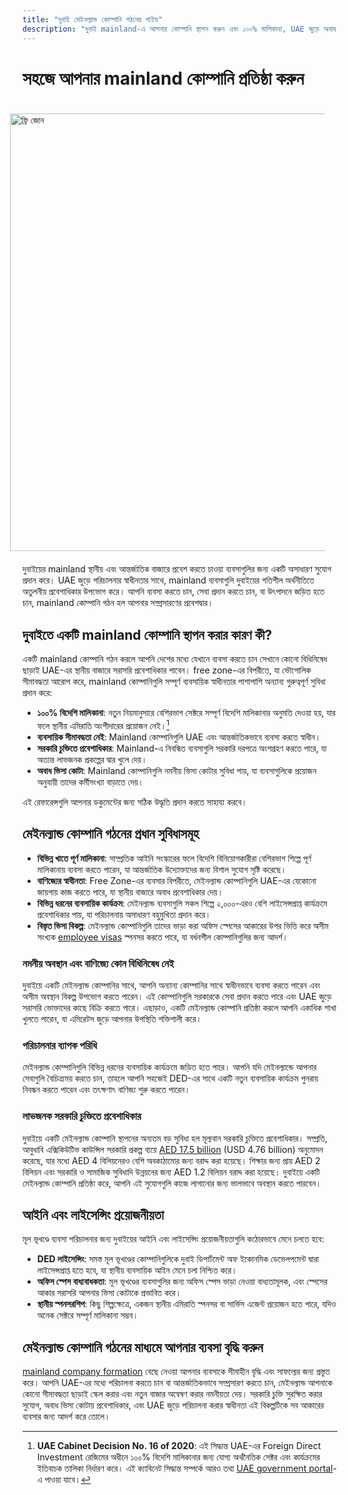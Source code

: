 ```yaml
---
title: "দুবাই মেইনল্যান্ড কোম্পানি গঠনের গাইড"
description: "দুবাই mainland-এ আপনার কোম্পানি স্থাপন করুন এবং ১০০% মালিকানা, UAE জুড়ে অবাধ বাণিজ্য, সরকারি চুক্তিতে প্রবেশাধিকার এবং নমনীয় ভিসা কোটার সুবিধা উপভোগ করুন।"
---
```


# সহজে আপনার mainland কোম্পানি প্রতিষ্ঠা করুন

<img src="/img/iStock-635478390.avif" alt="ফ্রি জোন" width="700" align="right" style="padding: 20px" >

দুবাইয়ের mainland স্থানীয় এবং আন্তর্জাতিক বাজারে প্রবেশ করতে চাওয়া ব্যবসাগুলির জন্য একটি অসাধারণ সুযোগ প্রদান করে। UAE জুড়ে পরিচালনার স্বাধীনতার সাথে, mainland ব্যবসাগুলি দুবাইয়ের গতিশীল অর্থনীতিতে অতুলনীয় প্রবেশাধিকার উপভোগ করে। আপনি ব্যবসা করতে চান, সেবা প্রদান করতে চান, বা উৎপাদনে জড়িত হতে চান, mainland কোম্পানি গঠন হল আপনার সম্প্রসারণের প্রবেশদ্বার।

## দুবাইতে একটি mainland কোম্পানি স্থাপন করার কারণ কী?

একটি mainland কোম্পানি গঠন করলে আপনি দেশের মধ্যে যেখানে ব্যবসা করতে চান সেখানে কোনো বিধিনিষেধ ছাড়াই UAE-এর স্থানীয় বাজারে সরাসরি প্রবেশাধিকার পাবেন। free zone-এর বিপরীতে, যা ভৌগোলিক সীমাবদ্ধতা আরোপ করে, mainland কোম্পানিগুলি সম্পূর্ণ ব্যবসায়িক স্বাধীনতার পাশাপাশি অন্যান্য গুরুত্বপূর্ণ সুবিধা প্রদান করে:

- **১০০% বিদেশি মালিকানা**: নতুন নিয়মানুসারে বেশিরভাগ সেক্টরে সম্পূর্ণ বিদেশি মালিকানার অনুমতি দেওয়া হয়, যার ফলে স্থানীয় এমিরাতি অংশীদারের প্রয়োজন নেই।[^1]
- **ব্যবসায়িক সীমাবদ্ধতা নেই**: Mainland কোম্পানিগুলি UAE এবং আন্তর্জাতিকভাবে ব্যবসা করতে স্বাধীন।
- **সরকারি চুক্তিতে প্রবেশাধিকার**: Mainland-এ নিবন্ধিত ব্যবসাগুলি সরকারি দরপত্রে অংশগ্রহণ করতে পারে, যা অত্যন্ত লাভজনক প্রকল্পের দ্বার খুলে দেয়।
- **অবাধ ভিসা কোটা**: Mainland কোম্পানিগুলি নমনীয় ভিসা কোটার সুবিধা পায়, যা ব্যবসাগুলিকে প্রয়োজন অনুযায়ী তাদের কর্মীসংখ্যা বাড়াতে দেয়।

[^1]: **UAE Cabinet Decision No. 16 of 2020**: এই সিদ্ধান্ত UAE-এর Foreign Direct Investment রেজিমের অধীনে ১০০% বিদেশি মালিকানার জন্য যোগ্য অর্থনৈতিক সেক্টর এবং কার্যক্রমের ইতিবাচক তালিকা নির্ধারণ করে। এই ক্যাবিনেট সিদ্ধান্ত সম্পর্কে আরও তথ্য [UAE government portal](https://u.ae/en/information-and-services/business/doing-business-on-the-mainland/full-foreign-ownership-of-commercial-companies)-এ পাওয়া যাবে।

এই রেফারেন্সগুলি আপনার ডকুমেন্টের জন্য সঠিক উদ্ধৃতি প্রদান করতে সাহায্য করবে।

## মেইনল্যান্ড কোম্পানি গঠনের প্রধান সুবিধাসমূহ

- **বিভিন্ন খাতে পূর্ণ মালিকানা**: সাম্প্রতিক আইনি সংস্কারের ফলে বিদেশি বিনিয়োগকারীরা বেশিরভাগ শিল্পে পূর্ণ মালিকানায় ব্যবসা করতে পারেন, যা আন্তর্জাতিক উদ্যোক্তাদের জন্য বিশাল সুযোগ সৃষ্টি করেছে।
- **বাণিজ্যের স্বাধীনতা**: Free Zone-এর ব্যবসার বিপরীতে, মেইনল্যান্ড কোম্পানিগুলি UAE-এর যেকোনো জায়গায় কাজ করতে পারে, যা স্থানীয় বাজারে অবাধ প্রবেশাধিকার দেয়।
- **বিভিন্ন ধরনের ব্যবসায়িক কার্যক্রম**: মেইনল্যান্ড ব্যবসাগুলি সকল শিল্পে ২,০০০-এরও বেশি লাইসেন্সপ্রাপ্ত কার্যক্রমে প্রবেশাধিকার পায়, যা পরিচালনায় অসাধারণ বহুমুখিতা প্রদান করে।
- **বিস্তৃত ভিসা বিকল্প**: মেইনল্যান্ড কোম্পানিগুলি তাদের ভাড়া করা অফিস স্পেসের আকারের উপর ভিত্তি করে অসীম সংখ্যক [employee visas](./employment-visas) স্পনসর করতে পারে, যা বর্ধনশীল কোম্পানিগুলির জন্য আদর্শ।

### নমনীয় অবস্থান এবং বাণিজ্যে কোন বিধিনিষেধ নেই

দুবাইয়ে একটি মেইনল্যান্ড কোম্পানির সাথে, আপনি অন্যান্য কোম্পানির সাথে স্বাধীনভাবে ব্যবসা করতে পারেন এবং অসীম অবস্থান বিকল্প উপভোগ করতে পারেন। এই কোম্পানিগুলি সরকারকে সেবা প্রদান করতে পারে এবং UAE জুড়ে সরাসরি ভোক্তাদের কাছে বিক্রি করতে পারে। এছাড়াও, একটি মেইনল্যান্ড কোম্পানি প্রতিষ্ঠা করলে আপনি একাধিক শাখা খুলতে পারেন, যা এমিরেটস জুড়ে আপনার উপস্থিতি শক্তিশালী করে।

### পরিচালনার ব্যাপক পরিধি

মেইনল্যান্ড কোম্পানিগুলি বিভিন্ন ধরনের ব্যবসায়িক কার্যক্রমে জড়িত হতে পারে। আপনি যদি মেইনল্যান্ডে আপনার সেবাগুলি বৈচিত্র্যময় করতে চান, তাহলে আপনি সহজেই DED-এর সাথে একটি নতুন ব্যবসায়িক কার্যক্রম পুনরায় নিবন্ধন করতে পারেন এবং তৎক্ষণাৎ বাণিজ্য শুরু করতে পারেন।

### লাভজনক সরকারি চুক্তিতে প্রবেশাধিকার

দুবাইয়ে একটি মেইনল্যান্ড কোম্পানি স্থাপনের অন্যতম বড় সুবিধা হল মূল্যবান সরকারি চুক্তিতে প্রবেশাধিকার। সম্প্রতি, আবুধাবি এক্সিকিউটিভ কাউন্সিল সরকারি প্রকল্প ব্যয়ে [AED 17.5 billion](https://gulfnews.com/going-out/society/executive-council-approves-projects-worth-dh175b-1.1643027) (USD 4.76 billion) অনুমোদন করেছে, যার মধ্যে AED 4 বিলিয়নেরও বেশি অবকাঠামোর জন্য বরাদ্দ করা হয়েছে। শিক্ষার জন্য প্রায় AED 2 বিলিয়ন এবং সরকারি ও সামাজিক সুবিধাদি উন্নয়নের জন্য AED 1.2 বিলিয়ন বরাদ্দ করা হয়েছে। দুবাইয়ে একটি মেইনল্যান্ড কোম্পানি প্রতিষ্ঠা করে, আপনি এই সুযোগগুলি কাজে লাগানোর জন্য ভালভাবে অবস্থান করতে পারবেন।

## আইনি এবং লাইসেন্সিং প্রয়োজনীয়তা

মূল ভূখণ্ডে ব্যবসা পরিচালনার জন্য দুবাইয়ের আইনি এবং লাইসেন্সিং প্রয়োজনীয়তাগুলি কঠোরভাবে মেনে চলতে হবে:

- **DED লাইসেন্সিং**: সমস্ত মূল ভূখণ্ডের কোম্পানিগুলিকে দুবাই ডিপার্টমেন্ট অফ ইকোনমিক ডেভেলপমেন্ট দ্বারা লাইসেন্সপ্রাপ্ত হতে হবে, যা স্থানীয় ব্যবসায়িক আইন মেনে চলা নিশ্চিত করে।
- **অফিস স্পেস বাধ্যবাধকতা**: মূল ভূখণ্ডের ব্যবসাগুলির জন্য অফিস স্পেস ভাড়া নেওয়া বাধ্যতামূলক, এবং স্পেসের আকার সরাসরি আপনার ভিসা কোটাকে প্রভাবিত করে।
- **স্থানীয় স্পনসরশিপ**: কিছু শিল্পক্ষেত্রে, একজন স্থানীয় এমিরাতি স্পনসর বা সার্ভিস এজেন্ট প্রয়োজন হতে পারে, যদিও অনেক সেক্টরে সম্পূর্ণ মালিকানা সম্ভব।

## মেইনল্যান্ড কোম্পানি গঠনের মাধ্যমে আপনার ব্যবসা বৃদ্ধি করুন

[mainland company formation](./insights/incorporation-steps#uae-mainland-setup) বেছে নেওয়া আপনার ব্যবসাকে সীমাহীন বৃদ্ধি এবং সাফল্যের জন্য প্রস্তুত করে। আপনি UAE-এর মধ্যে পরিচালনা করতে চান বা আন্তর্জাতিকভাবে সম্প্রসারণ করতে চান, মেইনল্যান্ড আপনাকে কোনো সীমাবদ্ধতা ছাড়াই স্কেল করার এবং নতুন বাজার অন্বেষণ করার নমনীয়তা দেয়। সরকারি চুক্তি সুরক্ষিত করার সুযোগ, অবাধ ভিসা কোটায় প্রবেশাধিকার, এবং UAE জুড়ে পরিচালনা করার স্বাধীনতা এই বিকল্পটিকে সব আকারের ব্যবসার জন্য আদর্শ করে তোলে।